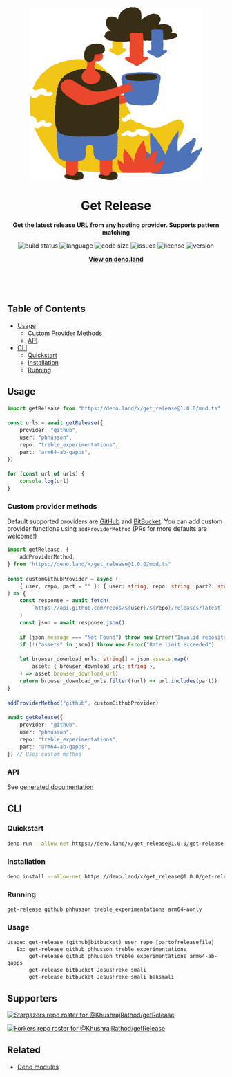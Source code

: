 <div align="center">
    <img src="assets/logo.svg" width="400" height="400" alt="get_release illustration">
    <h1>Get Release</h1>
    <p>
        <b>Get the latest release URL from any hosting provider. Supports pattern matching</b>
    </p>
    <p>
        <img alt="build status" src="https://img.shields.io/github/workflow/status/KhushrajRathod/getRelease/Deno?label=checks" >
        <img alt="language" src="https://img.shields.io/github/languages/top/KhushrajRathod/getRelease" >
        <img alt="code size" src="https://img.shields.io/github/languages/code-size/KhushrajRathod/getRelease">
        <img alt="issues" src="https://img.shields.io/github/issues/KhushrajRathod/getRelease" >
        <img alt="license" src="https://img.shields.io/github/license/KhushrajRathod/getRelease">
        <img alt="version" src="https://img.shields.io/github/v/release/KhushrajRathod/getRelease">
    </p>
    <p>
        <b><a href="https://deno.land/x/get_release">View on deno.land</a></b>
    </p>
    <br>
    <br>
    <br>
</div>

## Table of Contents

- [Usage](#usage)
  - [Custom Provider Methods](#custom-provider-methods)
  - [API](#api)
- [CLI](#cli)
  - [Quickstart](#quickstart)
  - [Installation](#installation)
  - [Running](#running)

## Usage

```ts
import getRelease from "https://deno.land/x/get_release@1.0.0/mod.ts"

const urls = await getRelease({
    provider: "github",
    user: "phhusson",
    repo: "treble_experimentations",
    part: "arm64-ab-gapps",
})

for (const url of urls) {
    console.log(url)
}
```

### Custom provider methods

Default supported providers are [GitHub](https://github.com) and [BitBucket](https://bitbucket.org). You can add custom provider functions using `addProviderMethod` (PRs for more defaults are welcome!)

```ts
import getRelease, {
    addProviderMethod,
} from "https://deno.land/x/get_release@1.0.0/mod.ts"

const customGithubProvider = async (
    { user, repo, part = "" }: { user: string; repo: string; part?: string },
) => {
    const response = await fetch(
        `https://api.github.com/repos/${user}/${repo}/releases/latest`,
    )
    const json = await response.json()

    if (json.message === "Not Found") throw new Error("Invalid repository")
    if (!("assets" in json)) throw new Error("Rate limit exceeded")

    let browser_download_urls: string[] = json.assets.map((
        asset: { browser_download_url: string },
    ) => asset.browser_download_url)
    return browser_download_urls.filter((url) => url.includes(part))
}

addProviderMethod("github", customGithubProvider)

await getRelease({
    provider: "github",
    user: "phhusson",
    repo: "treble_experimentations",
    part: "arm64-ab-gapps",
}) // Uses custom method
```

### API

See [generated documentation](https://doc.deno.land/https/deno.land/x/get_release@1.0.0/mod.ts)

## CLI

### Quickstart

```bash
deno run --allow-net https://deno.land/x/get_release@1.0.0/get-release.ts github phhusson treble_experimentations arm64-aonly
```

### Installation

```bash
deno install --allow-net https://deno.land/x/get_release@1.0.0/get-release.ts
```

### Running

```bash
get-release github phhusson treble_experimentations arm64-aonly
```

### Usage

```
Usage: get-release (github|bitbucket) user repo [partofreleasefile]
   Ex: get-release github phhusson treble_experimentations
       get-release github phhusson treble_experimentations arm64-ab-gapps
       get-release bitbucket JesusFreke smali
       get-release bitbucket JesusFreke smali baksmali
```

## Supporters

[![Stargazers repo roster for @KhushrajRathod/getRelease](https://reporoster.com/stars/KhushrajRathod/getRelease)](https://github.com/KhushrajRathod/getRelease/stargazers)

[![Forkers repo roster for @KhushrajRathod/getRelease](https://reporoster.com/forks/KhushrajRathod/getRelease)](https://github.com/KhushrajRathod/getRelease/network/members)

## Related

- [Deno modules](https://github.com/KhushrajRathod/DenoModules)
